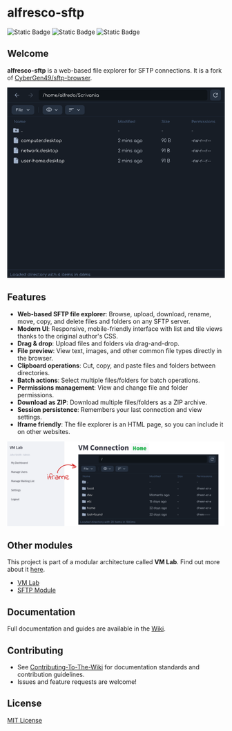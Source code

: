 # alfresco-sftp

![Static Badge](https://img.shields.io/badge/JavaScript-%23F7DF1E?style=for-the-badge&logo=javascript&logoColor=%23F7DF1E&labelColor=black)
![Static Badge](https://img.shields.io/badge/Node.js-%235FA04E?style=for-the-badge&logo=nodedotjs&logoColor=%235FA04E&labelColor=white&link=https%3A%2F%2Fnodejs.org%2Fen)
![Static Badge](https://img.shields.io/badge/Express-black?style=for-the-badge&logo=express&logoColor=black&labelColor=white&link=https%3A%2F%2Fexpressjs.com%2F)


## Welcome

**alfresco-sftp** is a web-based file explorer for SFTP connections. It is a fork of [CyberGen49/sftp-browser](https://github.com/CyberGen49/sftp-browser).

![dashboard](screenshot1.png)


## Features

- **Web-based SFTP file explorer**: Browse, upload, download, rename, move, copy, and delete files and folders on any SFTP server.
- **Modern UI**: Responsive, mobile-friendly interface with list and tile views thanks to the original author's CSS.
- **Drag & drop**: Upload files and folders via drag-and-drop.
- **File preview**: View text, images, and other common file types directly in the browser.
- **Clipboard operations**: Cut, copy, and paste files and folders between directories.
- **Batch actions**: Select multiple files/folders for batch operations.
- **Permissions management**: View and change file and folder permissions.
- **Download as ZIP**: Download multiple files/folders as a ZIP archive.
- **Session persistence**: Remembers your last connection and view settings.
- **Iframe friendly**: The file explorer is an HTML page, so you can include it on other websites.

![connection](screenshot2.png)

## Other modules
This project is part of a modular architecture called **VM Lab**. Find out more about it [here](https://github.com/isislab-unisa/vm-lab/wiki/The-External-Modules).

- [VM Lab](https://github.com/isislab-unisa/vm-lab)
- [SFTP Module](https://github.com/isislab-unisa/alfresco-sftp)

## Documentation

Full documentation and guides are available in the [Wiki](https://github.com/isislab-unisa/alfresco-sftp/wiki).


## Contributing

- See [Contributing-To-The-Wiki](https://github.com/isislab-unisa/alfresco-sftp/wiki/Contributing-To-The-Wiki) for documentation standards and contribution guidelines.
- Issues and feature requests are welcome!

## License

[MIT License](LICENSE)
